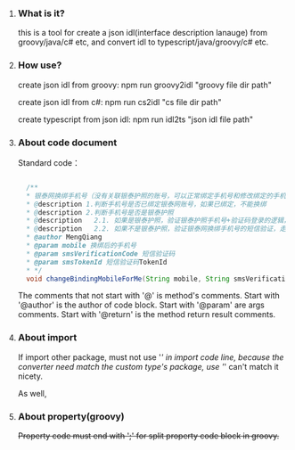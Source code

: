 1. ### What is it?

      this is a tool for create a json idl(interface description lanauge) from groovy/java/c# etc, and convert idl to typescript/java/groovy/c# etc.

2. ### How use?

      create json idl from groovy: npm run groovy2idl "groovy file dir path" 

      create json idl from c#: npm run cs2idl "cs file dir path"

      create typescript from json idl: npm run idl2ts "json idl file path"


3. ### About code document
 
      Standard code：
      
      ```java

        /**
        * 银泰网换绑手机号（没有关联银泰护照的账号，可以正常绑定手机号和修改绑定的手机号）
        * @description 1.判断手机号是否已绑定银泰网账号，如果已绑定，不能换绑
        * @description 2.判断手机号是否是银泰护照
        * @description   2.1. 如果是银泰护照，验证银泰护照手机号+验证码登录的逻辑，换绑银泰网手机号、绑定银泰护照
        * @description   2.2. 如果不是银泰护照，验证银泰网换绑手机号的短信验证，走银泰网换绑手机号的逻辑
        * @author MengQiang
        * @param mobile 换绑后的手机号
        * @param smsVerificationCode 短信验证码
        * @param smsTokenId 短信验证码TokenId
        * */
        void changeBindingMobileForMe(String mobile, String smsVerificationCode,String smsTokenId);Ï

      ```

      The comments that not start with '@' is method's comments.
      Start with '@author' is the author of code block.
      Start with '@param' are args comments.
      Start with '@return' is the method return result comments.


4. ### About import

      If import other package, must not use '*' in import code line, because the converter need match the custom type's package, use '*' can't match it nicety. 

      As well, 


5. ### About property(groovy)

      <del>Property code must end with ';' for split property code block in groovy.</del>
